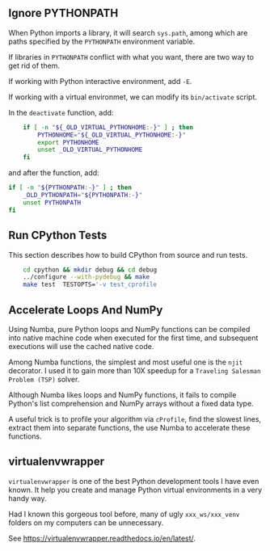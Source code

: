 Ignore PYTHONPATH
----
When Python imports a library, it will search `sys.path`, among which are
paths specified by the `PYTHONPATH` environment variable.

If libraries in `PYTHONPATH` conflict with what you want, there are two way
to get rid of them.

If working with Python interactive environment, add `-E`.

If working with a virtual environmet, we can modify its `bin/activate` script.

In the `deactivate` function, add:
```bash
    if [ -n "${_OLD_VIRTUAL_PYTHONHOME:-}" ] ; then
        PYTHONHOME="${_OLD_VIRTUAL_PYTHONHOME:-}"
        export PYTHONHOME
        unset _OLD_VIRTUAL_PYTHONHOME
    fi
```

and after the function, add:
```bash
if [ -n "${PYTHONPATH:-}" ] ; then
    _OLD_PYTHONPATH="${PYTHONPATH:-}"
    unset PYTHONPATH
fi
```

Run CPython Tests
----
This section describes how to build CPython from source and run tests.

```bash
    cd cpython && mkdir debug && cd debug
    ../configure --with-pydebug && make
    make test  TESTOPTS='-v test_cprofile
```

Accelerate Loops And NumPy
----
Using Numba, pure Python loops and NumPy functions can be compiled into native
machine code when executed for the first time, and subsequent executions will use
the cached native code.

Among Numba functions, the simplest and most useful one is the `njit` decorator.
I used it to gain more than 10X speedup for a `Traveling Salesman Problem (TSP)`
solver.

Although Numba likes loops and NumPy functions, it fails to compile Python's list
comprehension and NumPy arrays without a fixed data type.

A useful trick is to profile your algorithm via `cProfile`, find the slowest lines,
extract them into separate functions, the use Numba to accelerate these functions.

virtualenvwrapper
----

`virtualenvwrapper` is one of the best Python development tools I have even known.
It help you create and manage Python virtual environments in a very handy way.

Had I known this gorgeous tool before, many of ugly `xxx_ws/xxx_venv` folders
on my computers can be unnecessary.

See https://virtualenvwrapper.readthedocs.io/en/latest/.